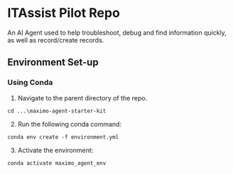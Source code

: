 # ITAssist Pilot Repo 
An AI Agent used to help troubleshoot, debug and find information quickly, as well as record/create records. 

## Environment Set-up

### Using Conda

1. Navigate to the parent directory of the repo.

```
cd ...\maximo-agent-starter-kit
```

2. Run the following conda command:

```
conda env create -f environment.yml
```

3. Activate the environment:

```
conda activate maximo_agent_env
```
